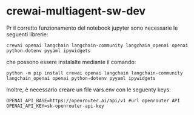 # crewai-multiagent-sw-dev

Pr il corretto funzionamento del notebook jupyter sono necessarie le seguenti librerie: 
    
    crewai openai langchain langchain-community langchain_openai openai python-dotenv pyyaml ipywidgets

che possono essere instalalte mediante il comando:
    
    python -m pip install crewai openai langchain langchain-community langchain_openai openai python-dotenv pyyaml ipywidgets

Inoltre, è necessario creare un file vars.env con le seguenty keys:
    
    OPENAI_API_BASE=https://openrouter.ai/api/v1 #url openrouter API
    OPENAI_API_KEY=sk-openrouter-api-key